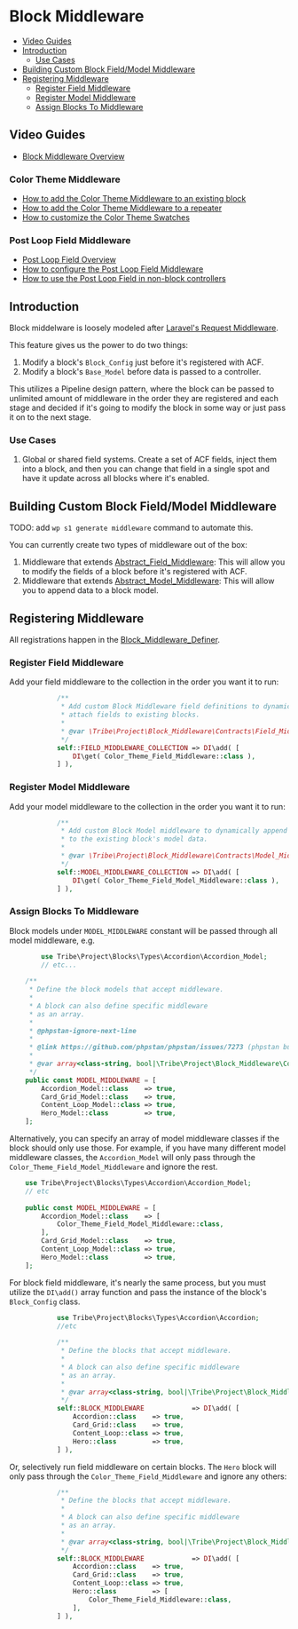 # Block Middleware

- [Video Guides](#video-guides)
- [Introduction](#introduction)
  - [Use Cases](#use-cases)
- [Building Custom Block Field/Model Middleware](#building-custom-block-fieldmodel-middleware)
- [Registering Middleware](#registering-middleware)
  - [Register Field Middleware](#register-field-middleware)
  - [Register Model Middleware](#register-model-middleware)
  - [Assign Blocks To Middleware](#assign-blocks-to-middleware)

## Video Guides

- [Block Middleware Overview](https://d.pr/K963cu)

### Color Theme Middleware

- [How to add the Color Theme Middleware to an existing block](https://d.pr/aIi5HY)
- [How to add the Color Theme Middleware to a repeater](https://d.pr/cUAx8b)
- [How to customize the Color Theme Swatches](https://d.pr/lIlzaZ)

### Post Loop Field Middleware

- [Post Loop Field Overview](https://d.pr/Px5xSe)
- [How to configure the Post Loop Field Middleware](https://d.pr/FicVgp)
- [How to use the Post Loop Field in non-block controllers](https://d.pr/UP7fcL)

## Introduction

Block middelware is loosely modeled after [Laravel's Request Middleware](https://laravel.com/docs/middleware).

This feature gives us the power to do two things:

1. Modify a block's `Block_Config` just before it's registered with ACF.
2. Modify a block's `Base_Model` before data is passed to a controller.

This utilizes a Pipeline design pattern, where the block can be passed to unlimited amount of middleware in the order they are registered and each stage and decided if it's going to modify the block in some way or just pass it on to the next stage.

### Use Cases

1. Global or shared field systems. Create a set of ACF fields, inject them into a block, and then you can change that field in a single spot and have it update across all blocks where it's enabled.

## Building Custom Block Field/Model Middleware

TODO: add `wp s1 generate middleware` command to automate this.

You can currently create two types of middleware out of the box:

1. Middleware that extends [Abstract_Field_Middleware](Contracts/Abstract_Field_Middleware.php): This will allow you to modify the fields of a block before it's registered with ACF.
2. Middleware that extends [Abstract_Model_Middleware](Contracts/Abstract_Model_Middleware.php): This will allow you to append data to a block model.

## Registering Middleware

All registrations happen in the [Block_Middleware_Definer](Block_Middleware_Definer.php).

### Register Field Middleware

Add your field middleware to the collection in the order you want it to run:

```php
			/**
			 * Add custom Block Middleware field definitions to dynamically
			 * attach fields to existing blocks.
			 *
			 * @var \Tribe\Project\Block_Middleware\Contracts\Field_Middleware[]
			 */
			self::FIELD_MIDDLEWARE_COLLECTION => DI\add( [
				DI\get( Color_Theme_Field_Middleware::class ),
			] ),
```
### Register Model Middleware

Add your model middleware to the collection in the order you want it to run:

```php
			/**
			 * Add custom Block Model middleware to dynamically append new data
			 * to the existing block's model data.
			 *
			 * @var \Tribe\Project\Block_Middleware\Contracts\Model_Middleware[]
			 */
			self::MODEL_MIDDLEWARE_COLLECTION => DI\add( [
				DI\get( Color_Theme_Field_Model_Middleware::class ),
			] ),
```

### Assign Blocks To Middleware

Block models under `MODEL_MIDDLEWARE` constant will be passed through all model middleware, e.g.

```php
        use Tribe\Project\Blocks\Types\Accordion\Accordion_Model;
        // etc...
    
	/**
	 * Define the block models that accept middleware.
	 *
	 * A block can also define specific middleware
	 * as an array.
	 *
	 * @phpstan-ignore-next-line
	 *
	 * @link https://github.com/phpstan/phpstan/issues/7273 (phpstan bug)
	 *
	 * @var array<class-string, bool|\Tribe\Project\Block_Middleware\Contracts\Middleware[]>
	 */
	public const MODEL_MIDDLEWARE = [
		Accordion_Model::class    => true,
		Card_Grid_Model::class    => true,
		Content_Loop_Model::class => true,
		Hero_Model::class         => true,
	];
```

Alternatively, you can specify an array of model middleware classes if the block should only use those. For example, if you have many different model middleware classes, the `Accordion_Model` will only pass through the `Color_Theme_Field_Model_Middleware` and ignore the rest.

```php
	use Tribe\Project\Blocks\Types\Accordion\Accordion_Model;
	// etc
    
	public const MODEL_MIDDLEWARE = [
		Accordion_Model::class    => [
			Color_Theme_Field_Model_Middleware::class,
		],
		Card_Grid_Model::class    => true,
		Content_Loop_Model::class => true,
		Hero_Model::class         => true,
	];
```

For block field middleware, it's nearly the same process, but you must utilize the `DI\add()` array function and pass the instance of the block's `Block_Config` class.

```php
			use Tribe\Project\Blocks\Types\Accordion\Accordion;
			//etc
            
			/**
			 * Define the blocks that accept middleware.
			 *
			 * A block can also define specific middleware
			 * as an array.
			 *
			 * @var array<class-string, bool|\Tribe\Project\Block_Middleware\Contracts\Middleware[]>
			 */
			self::BLOCK_MIDDLEWARE            => DI\add( [
				Accordion::class    => true,
				Card_Grid::class    => true,
				Content_Loop::class => true,
				Hero::class         => true,
			] ),
```

Or, selectively run field middleware on certain blocks. The `Hero` block will only pass through the `Color_Theme_Field_Middleware` and ignore any others:

```php
			/**
			 * Define the blocks that accept middleware.
			 *
			 * A block can also define specific middleware
			 * as an array.
			 *
			 * @var array<class-string, bool|\Tribe\Project\Block_Middleware\Contracts\Middleware[]>
			 */
			self::BLOCK_MIDDLEWARE            => DI\add( [
				Accordion::class    => true,
				Card_Grid::class    => true,
				Content_Loop::class => true,
				Hero::class         => [
					Color_Theme_Field_Middleware::class,
				],
			] ),
```
